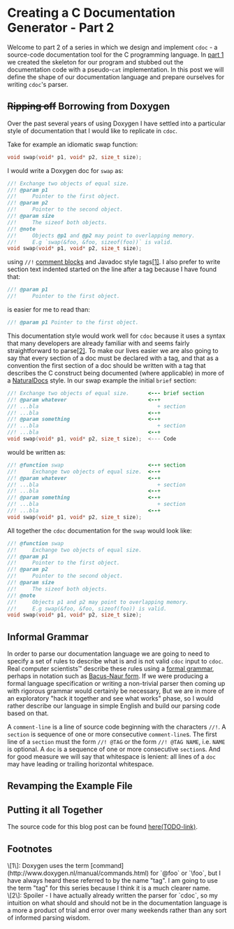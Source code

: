 Creating a C Documentation Generator - Part 2
=============================================

Welcome to part 2 of a series in which we design and implement `cdoc` - a
source-code documentation tool for the C programming language.
In [part 1](/blog/2020-01-21-creating-cdoc-part-1.html) we created the skeleton
for our program and stubbed out the documentation code with a pseudo-`cat`
implementation.
In this post we will define the shape of our documentation language and prepare
ourselves for writing `cdoc`'s parser.

## ~~Ripping off~~ Borrowing from Doxygen
Over the past several years of using Doxygen I have settled into a particular
style of documentation that I would like to replicate in `cdoc`.

Take for example an idiomatic swap function:

```c
void swap(void* p1, void* p2, size_t size);
```

I would write a Doxygen doc for `swap` as:

```c
//! Exchange two objects of equal size.
//! @param p1
//!     Pointer to the first object.
//! @param p2
//!     Pointer to the second object.
//! @param size
//!     The sizeof both objects.
//! @note
//!     Objects @p1 and @p2 may point to overlapping memory.
//!     E.g `swap(&foo, &foo, sizeof(foo))` is valid.
void swap(void* p1, void* p2, size_t size);
```

using `//!` [comment blocks](http://www.doxygen.nl/manual/docblocks.html)
and Javadoc style tags[\[1\]](#ft1).
I also prefer to write section text indented started on the line after a tag
because I have found that:

```c
//! @param p1
//!     Pointer to the first object.
```

is easier for me to read than:

```c
//! @param p1 Pointer to the first object.
```

This documentation style would work well for `cdoc` because it uses a syntax
that many developers are already familiar with and seems fairly straightforward
to parse[\[2\]](#ft2).
To make our lives easier we are also going to say that every section of a doc
must be declared with a tag, and that as a convention the first section of a
doc should be written with a tag that describes the C construct being documented
(where applicable) in more of a
[NaturalDocs](https://www.naturaldocs.org/getting_started/documenting_your_code/#the_basics)
style.
In our swap example the initial `brief` section:

```c
//! Exchange two objects of equal size.      <--- brief section
//! @param whatever                          <--+
//! ...bla                                      + section
//! ...bla                                   <--+
//! @param something                         <--+
//! ...bla                                      + section
//! ...bla                                   <--+
void swap(void* p1, void* p2, size_t size);  <--- Code
```

would be written as:

```c
//! @function swap                           <--+ section
//!     Exchange two objects of equal size.  <--+
//! @param whatever                          <--+
//! ...bla                                      + section
//! ...bla                                   <--+
//! @param something                         <--+
//! ...bla                                      + section
//! ...bla                                   <--+
void swap(void* p1, void* p2, size_t size);
```

All together the `cdoc` documentation for the `swap` would look like:

```c
//! @function swap
//!     Exchange two objects of equal size.
//! @param p1
//!     Pointer to the first object.
//! @param p2
//!     Pointer to the second object.
//! @param size
//!     The sizeof both objects.
//! @note
//!     Objects p1 and p2 may point to overlapping memory.
//!     E.g swap(&foo, &foo, sizeof(foo)) is valid.
void swap(void* p1, void* p2, size_t size);
```

## Informal Grammar
In order to parse our documentation language we are going to need to specify
a set of rules to describe what is and is not valid `cdoc` input to `cdoc`.
Real computer scientists™ describe these rules using a
[formal grammar](https://en.wikipedia.org/wiki/Formal_grammar),
perhaps in notation such as
[Bacus-Naur form](https://en.wikipedia.org/wiki/Backus%E2%80%93Naur_Form).
If we were producing a formal language specification or writing a non-trivial
parser then coming up with rigorous grammar would certainly be necessary,
But we are in more of an exploratory "hack it together and see what works"
phase, so I would rather describe our language in simple English and build our
parsing code based on that.

A `comment-line` is a line of source code beginning with the characters `//!`.
A `section` is sequence of one or more consecutive `comment-line`s.
The first line of a `section` must the form `//! @TAG` or the form
`//! @TAG NAME`, i.e. `NAME` is optional.
A `doc` is a sequence of one or more consecutive `section`s.
And for good measure we will say that whitespace is lenient: all lines of a
`doc` may have leading or trailing horizontal whitespace.

## Revamping the Example File


## Putting it all Together
The source code for this blog post can be found
[here(TODO-link)](TODO).


## Footnotes
<div id="ft1">\[1\]:
Doxygen uses the term [command](http://www.doxygen.nl/manual/commands.html) for
`@foo` or `\foo`, but I have always heard these referred to by the name "tag".
I am going to use the term "tag" for this series because I think it is a much
clearer name.
</div>

<div id="ft2">\[2\]:
Spoiler - I have actually already written the parser for `cdoc`, so my intuition
on what should and should not be in the documentation language is a more a
product of trial and error over many weekends rather than any sort of informed
parsing wisdom.
</div>
